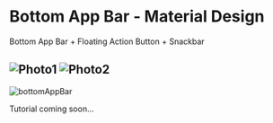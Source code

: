# Bottom App Bar - Material Design
Bottom App Bar + Floating Action Button + Snackbar


![Photo1](https://user-images.githubusercontent.com/25414044/56849377-2dbe3c00-68fc-11e9-8af1-910ff8abbed1.png)
![Photo2](https://user-images.githubusercontent.com/25414044/56849388-4c243780-68fc-11e9-8a1c-57bd346ac111.png)
---
![bottomAppBar](https://user-images.githubusercontent.com/25414044/56849264-fe5aff80-68fa-11e9-8dcf-09498185034f.gif)

Tutorial coming soon...
